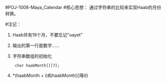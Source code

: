 #POJ-1008-Maya_Calendar
#核心思想：
通过字符串的比较来实现Haab的月份转换。

#注记：
1. Haab共有19个月，不要忘记"uayet"
2. 输出的第一行是数字……
3. 字符串数组的初始化
    
    	char haabMonth[][7];

4. *(haabMonth + i)和haabMonth[i]等价